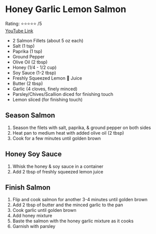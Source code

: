 # Honey Garlic Lemon Salmon
Rating: :star::star::star::star::star: /5  
[YouTube Link](https://youtu.be/vAziD9FWF08)

- 2 Salmon Fillets (about 5 oz each)
- Salt (1 tsp)
- Paprika (1 tsp)
- Ground Pepper
- Olive Oil (2 tbsp)
- Honey (1/4 - 1/2 cup)
- Soy Sauce (1-2 tbsp)
- Freshly Squeezed Lemon :lemon: Juice
- Butter (2 tbsp)
- Garlic (4 cloves, finely minced)
- Parsley/Chives/Scallion diced for finishing touch
- Lemon sliced (for finishing touch)

## Season Salmon
1. Season the filets with salt, paprika, & ground pepper on both sides
1. Heat pan to medium heat with added olive oil (2 tbsp)
1. Cook for a few minutes until golden brown

## Honey Soy Sauce
1. Whisk the honey & soy sauce in a container
1. Add 2 tbsp of freshly squeezed lemon juice

## Finish Salmon
1. Flip and cook salmon for another 3-4 minutes until golden brown
1. Add 2 tbsp of butter and the minced garlic to the pan
1. Cook garlic until golden brown
1. Add honey mixture
1. Baste the salmon with the honey garlic mixture as it cooks
1. Garnish with parsley